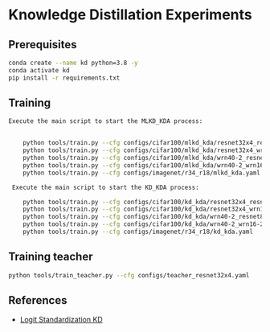 # Knowledge Distillation Experiments

## Prerequisites
```bash
conda create --name kd python=3.8 -y
conda activate kd
pip install -r requirements.txt
```

## Training
```bash
Execute the main script to start the MLKD_KDA process:


    python tools/train.py --cfg configs/cifar100/mlkd_kda/resnet32x4_resnet8x4.yaml 
    python tools/train.py --cfg configs/cifar100/mlkd_kda/resnet32x4_wrn16-2.yaml 
    python tools/train.py --cfg configs/cifar100/mlkd_kda/wrn40-2_resnet8x4.yaml 
    python tools/train.py --cfg configs/cifar100/mlkd_kda/wrn40-2_wrn16-2.yaml 
    python tools/train.py --cfg configs/imagenet/r34_r18/mlkd_kda.yaml 

 Execute the main script to start the KD_KDA process:

    python tools/train.py --cfg configs/cifar100/kd_kda/resnet32x4_resnet8x4.yaml 
    python tools/train.py --cfg configs/cifar100/kd_kda/resnet32x4_wrn16-2.yaml
    python tools/train.py --cfg configs/cifar100/kd_kda/wrn40-2_resnet8x4.yaml
    python tools/train.py --cfg configs/cifar100/kd_kda/wrn40-2_wrn16-2.yaml 
    python tools/train.py --cfg configs/imagenet/r34_r18/kd_kda.yaml
```

## Training teacher
```bash
python tools/train_teacher.py --cfg configs/teacher_resnet32x4.yaml
```

## References
- [Logit Standardization KD](https://deepwiki.com/sunshangquan/logit-standardization-KD)
